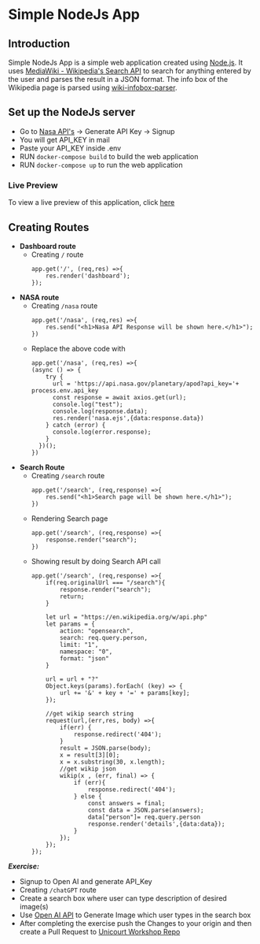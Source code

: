# Simple NodeJs App
## Introduction
Simple NodeJs App is a simple web application created using [Node.js](https://github.com/nodejs/node). It uses [MediaWiki - Wikipedia's Search API](https://www.mediawiki.org/wiki/API:Opensearch) to search for anything entered by the user and parses the result in a JSON format. The info box of the Wikipedia page is parsed using [wiki-infobox-parser](https://github.com/0x333333/wiki-infobox-parser).

## Set up the NodeJs server
- Go to [Nasa API's](https://api.nasa.gov/) -> Generate API Key -> Signup 
- You will get API_KEY in mail
- Paste your API_KEY inside .env
- RUN ```docker-compose build``` to build the web application
- RUN ```docker-compose up``` to run the web application

### Live Preview
To view a live preview of this application, click [here](http://localhost:6004)

## Creating Routes
- **Dashboard route**
    - Creating ```/``` route
        ```
        app.get('/', (req,res) =>{
            res.render('dashboard');
        });
        ```
- **NASA route**
    - Creating ```/nasa``` route
        ```
        app.get('/nasa', (req,res) =>{
            res.send("<h1>Nasa API Response will be shown here.</h1>");
        })
        ```
    - Replace the above code with
        ```
        app.get('/nasa', (req,res) =>{
        (async () => {
            try {
              url = 'https://api.nasa.gov/planetary/apod?api_key='+ process.env.api_key
              const response = await axios.get(url);
              console.log("test");
              console.log(response.data);
              res.render('nasa.ejs',{data:response.data})
            } catch (error) {
              console.log(error.response);
            }
          })();
        })
        ```
- **Search Route**
    - Creating ```/search``` route
        ```
        app.get('/search', (req,response) =>{
            res.send("<h1>Search page will be shown here.</h1>");
        })
        ```
    - Rendering Search page
        ```
        app.get('/search', (req,response) =>{
            response.render("search");
        })
        ```
    - Showing result by doing Search API call
        ```
        app.get('/search', (req,response) =>{
            if(req.originalUrl === "/search"){
                response.render("search");
                return;
            }
            
            let url = "https://en.wikipedia.org/w/api.php"
            let params = {
                action: "opensearch",
                search: req.query.person,
                limit: "1",
                namespace: "0",
                format: "json"
            }
        
            url = url + "?"
            Object.keys(params).forEach( (key) => {
                url += '&' + key + '=' + params[key]; 
            });
        
            //get wikip search string
            request(url,(err,res, body) =>{
                if(err) {
                    response.redirect('404');
                }
                result = JSON.parse(body);
                x = result[3][0];
                x = x.substring(30, x.length); 
                //get wikip json
                wikip(x , (err, final) => {
                    if (err){
                        response.redirect('404');
                    } else {
                        const answers = final;
                        const data = JSON.parse(answers);
                        data["person"]= req.query.person
                        response.render('details',{data:data}); 
                    }
                });
            });
        });
        ```

***Exercise:***
- Signup to Open AI and generate API_Key
- Creating ```/chatGPT``` route 
- Create a search box where user can type description of desired image(s)
- Use [Open AI API](https://platform.openai.com/docs/api-reference/images) to Generate Image which user types in the search box
- After completing the exercise push the Changes to your origin and then create a Pull Request to [Unicourt Workshop Repo](https://github.com/UniCourt/WebApp-Workshop1)